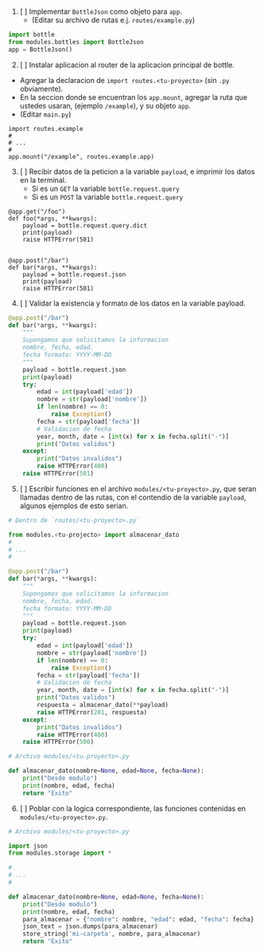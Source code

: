 
 1. [ ] Implementar `BottleJson` como objeto para `app`.
    - (Editar su archivo de rutas e.j. `routes/example.py`)

```python
import bottle
from modules.bottles import BottleJson
app = BottleJson()
```


 2. [ ] Instalar aplicacion al router de la aplicacion principal de bottle.
   - Agregar la declaracion de `import routes.<tu-proyecto>` (sin `.py` obviamente).
   - En la seccion donde se encuentran los `app.mount`, agregar la ruta que
   ustedes usaran, (ejemplo `/example`), y su objeto `app`.
   - (Editar `main.py`)


```
import routes.example
#
# ...
#
app.mount("/example", routes.example.app)
```

 3. [ ] Recibir datos de la peticion a la variable `payload`, e imprimir los datos en la terminal.
    - Si es un `GET` la variable `bottle.request.query`
    - Si es un `POST` la variable `bottle.request.query`

```
@app.get("/foo")
def foo(*args, **kwargs):
    payload = bottle.request.query.dict
    print(payload)
    raise HTTPError(501)


@app.post("/bar")
def bar(*args, **kwargs):
    payload = bottle.request.json
    print(payload)
    raise HTTPError(501)
```


 4. [ ] Validar la existencia y formato de los datos en la variable payload.

```python
@app.post("/bar")
def bar(*args, **kwargs):
    """
    Supongamos que solicitamos la informacion
    nombre, fecha, edad.
    fecha formato: YYYY-MM-DD
    """
    payload = bottle.request.json
    print(payload)
    try:
        edad = int(payload['edad'])
        nombre = str(payload['nombre'])
        if len(nombre) == 0:
            raise Exception()
        fecha = str(payload['fecha'])
        # Validacion de fecha
        year, month, date = [int(x) for x in fecha.split("-")]
        print("Datos validos")
    except:
        print("Datos invalidos")
        raise HTTPError(400)
    raise HTTPError(501)
```


 5. [ ] Escribir funciones en el archivo `modules/<tu-proyecto>.py`, que seran llamadas dentro de las rutas, con el contendio de la variable `payload`, algunos ejemplos de esto serian.


```python
# Dentro de `routes/<tu-proyecto>.py`

from modules.<tu-projecto> import almacenar_dato
#
# ...
#

@app.post("/bar")
def bar(*args, **kwargs):
    """
    Supongamos que solicitamos la informacion
    nombre, fecha, edad.
    fecha formato: YYYY-MM-DD
    """
    payload = bottle.request.json
    print(payload)
    try:
        edad = int(payload['edad'])
        nombre = str(payload['nombre'])
        if len(nombre) == 0:
            raise Exception()
        fecha = str(payload['fecha'])
        # Validacion de fecha
        year, month, date = [int(x) for x in fecha.split("-")]
        print("Datos validos")
        respuesta = almacenar_dato(**payload)
        raise HTTPError(201, respuesta)
    except:
        print("Datos invalidos")
        raise HTTPError(400)
    raise HTTPError(500)
```

```python
# Archivo modules/<tu-proyecto>.py

def almacenar_dato(nombre=None, edad=None, fecha=None):
    print("Desde modulo")
    print(nombre, edad, fecha)
    return "Exito"

```


6. [ ] Poblar con la logica correspondiente, las funciones
contenidas en `modules/<tu-proyecto>.py`.


```python
# Archivo modules/<tu-proyecto>.py

import json
from modules.storage import *

#
# ...
#

def almacenar_dato(nombre=None, edad=None, fecha=None):
    print("Desde modulo")
    print(nombre, edad, fecha)
    para_almacenar = {"nombre": nombre, "edad": edad, "fecha": fecha}
    json_text = json.dumps(para_almacenar)
    store_string('mi-carpeta', nombre, para_almacenar)
    return "Exito"
```
